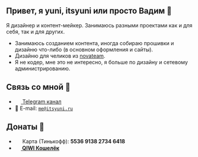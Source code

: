 ## Привет, я yuni, itsyuni или просто Вадим 👋
Я дизайнер и контент-мейкер.
Занимаюсь разными проектами как и для себя, так и для других.
- Занимаюсь созданием контента, иногда собираю прошивки и дизайню что-либо (в основном оформления и сайты).
- Дизайню для челиков из <a href="https://github.com/novateamgh">novateam</a>.
- Я не кодер, мне это не интересно, я больше по дизайну и сетевому администрированию.


## Связь со мной 💭
- <a href="https://t.me/itsyuni"><img src="https://upload.wikimedia.org/wikipedia/commons/thumb/8/82/Telegram_logo.svg/768px-Telegram_logo.svg.png" width=16 height=16 align="center" /> Telegram канал</a>
- 📩 E-mail: <a href="mailto:me@itsyuni.ru">`me@itsyuni.ru`</a>

## Донаты 💸
- <img src="https://upload.wikimedia.org/wikipedia/commons/c/cf/RuPay_Debit_card.png" width=16 height=16 align="center" /> Карта (Тинькофф): <b>5536 9138 2734 6418<b>
- <a href="https://qiwi.com/n/ITSYUNI"><img src="https://static.qiwi.com/img/providers/300x300/qiwi.png" width=16 height=16 align="center" /> QIWI Кошелёк</a>
